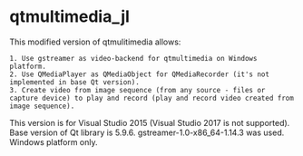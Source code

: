 # qtmultimedia_jl

This modified version of qtmulitimedia allows:
    
    1. Use gstreamer as video-backend for qtmultimedia on Windows platform.
    2. Use QMediaPlayer as QMediaObject for QMediaRecorder (it's not implemented in base Qt version).
    3. Create video from image sequence (from any source - files or capture device) to play and record (play and record video created from image sequence).

This version is for Visual Studio 2015 (Visual Studio 2017 is not supported). Base version of Qt library is 5.9.6. gstreamer-1.0-x86_64-1.14.3 was used. Windows platform only.
    